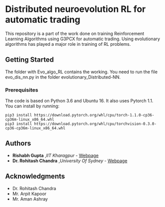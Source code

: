# Distributed neuroevolution RL for automatic trading 
This repository is a part of the work done on training Reinforcement Learning Algorithms using G3PCX for automatic trading. Using evolutionary algorithms has played a major role in training of RL problems. 

## Getting Started

The folder with Evo_algo_RL contains the working. You need to run the file evo_dis_nn.py in the folder evolutionary_Distributed-NN. 

### Prerequisites

The code is based on Python 3.6 and Ubuntu 16. It also uses Pytorch 1.1. You can install by running:
```
pip3 install https://download.pytorch.org/whl/cpu/torch-1.1.0-cp36-cp36m-linux_x86_64.whl
pip3 install https://download.pytorch.org/whl/cpu/torchvision-0.3.0-cp36-cp36m-linux_x86_64.whl
```
## Authors

* **Rishabh Gupta** ,*IIT Kharagpur* - [Webpage](https://rishabhguptagithub.github.io/jekyll-theme-prologue/)
* **Dr. Rohitash Chandra** ,*University Of Sydney* - [Webpage](https://sydney.edu.au/science/people/rohitash.chandra.php)

## Acknowledgments

* Dr. Rohitash Chandra
* Mr. Arpit Kapoor
* Mr. Aman Ashray
